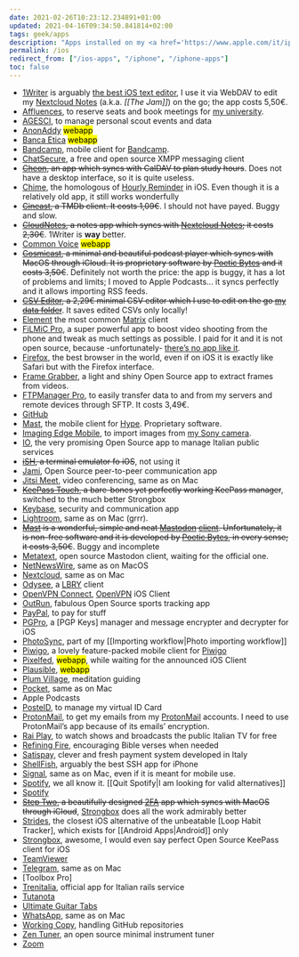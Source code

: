 ```yaml
---
date: 2021-02-26T10:23:12.234891+01:00
updated: 2021-04-16T09:34:50.841814+02:00
tags: geek/apps
description: "Apps installed on my <a href='https://www.apple.com/it/iphone-12/' target='_blank' title='iPhone 12'>iPhone 12 mini</a>"
permalink: /ios
redirect_from: ["/ios-apps", "/iphone", "/iphone-apps"]
toc: false
---
```

- [1Writer](https://1writerapp.com "1Writer") is arguably [the best iOS text editor](https://brettterpstra.com/ios-text-editors/ "iOS text editors comparison by Brett Terpstra"), I use it via WebDAV to edit my [Nextcloud Notes](https://apps.nextcloud.com/apps/notes "Nextcloud Notes App") (a.k.a. *[[The Jam]]*) on the go; the app costs 5,50€.
- [Affluences](https://apps.apple.com/us/app/affluences/id869919405 "Affluences on the App Store"), to reserve seats and book meetings for [my university](https://unive.it "Ca’Foscari University of Venice").
- [AGESCI](https://apps.apple.com/it/app/agesci/id1221478706 "AGESCI app on App Store"), to manage personal scout events and data
- [AnonAddy](https://app.anonaddy.com "AnonAddy") <mark>webapp</mark>
- [Banca Etica](https://areariservata.bancaetica.it/privati/faces/pages/login.xhtml "Area Riservata Banca Etica") <mark>webapp</mark>
- [Bandcamp](https://bandcamp.com "Bandcamp"), mobile client for [Bandcamp](https://bandcamp.com "Bandcamp").
- [ChatSecure](https://chatsecure.org "ChatSecure"), a free and open source XMPP messaging client
- ~~[Cheon](https://cheon.app "Cheon Planner"), an app which syncs with CalDAV to plan study hours~~. Does not have a desktop interface, so it is quite useless.
- [Chime](https://apps.apple.com/us/app/chime/id414830146 "Chime in App Store"), the homologous of [Hourly Reminder](https://f-droid.org/en/packages/com.github.axet.hourlyreminder/ "Hourly Reminder on F-Droid") in iOS. Even though it is a relatively old app, it still works wonderfully
- ~~[Cineast](https://www.themoviedb.org/apps/58628749c3a3681a6204357a "Cineast"), a TMDb client. It costs 1,09€~~. I should not have payed. Buggy and slow.
- ~~[CloudNotes](https://apps.apple.com/app/cloudnotes-owncloud-notes/id813973264 "CloudNotes"), a notes app which syncs with [Nextcloud Notes](https://apps.nextcloud.com/apps/notes "Nextcloud Notes App"); it costs 2,30€~~. 1Writer is **way** better.
- [Common Voice](https://commonvoice.mozilla.org "Mozilla CommonVoice") <mark>webapp</mark>
- ~~[Cosmicast](https://www.poeticbytes.com/cosmicast "Cosmicast"), a minimal and beautiful podcast player which syncs with MacOS through iCloud. It is proprietary software by [Poetic Bytes](https://www.poeticbytes.com "Poetic Bytes") and it costs 3,50€~~. Definitely not worth the price: the app is buggy, it has a lot of problems and limits; I moved to Apple Podcasts… it syncs perfectly and it allows importing RSS feeds.
- ~~[CSV Editor](https://apps.apple.com/us/app/csv-easy-editor/id1000358989 "CSV Easy Editor on App Store"), a 2,29€ minimal CSV editor which I use to edit on the go [my data folder](https://github.com/xplosionmind/tommi.space/tree/main/_data "_data folder of this website on GitHub")~~. It saves edited CSVs only locally!
- [Element](https://element.io "Element") the most common [Matrix](https://matrix.org "Matrix") client
- [FiLMiC Pro](https://www.filmicpro.com/ "FiLmiC Pro"), a super powerful app to boost video shooting from the phone and tweak as much settings as possible. I paid for it and it is not open source, because -unfortunately- [there’s no app like it](https://alternativeto.net/software/filmic-pro/?license=opensource).
- [Firefox](https://apps.apple.com/us/app/firefox-private-safe-browser/id989804926 "Firefox"), the best browser in the world, even if on iOS it is exactly like Safari but with the Firefox interface.
- [Frame Grabber](https://github.com/arthurhammer/FrameGrabber "Frame Grabber for iOS"), a light and shiny Open Source app to extract frames from videos.
- [FTPManager Pr‪o‬](https://apps.apple.com/us/app/ftpmanager-pro/id522627917 "FTPManager Pro"), to easily transfer data to and from my servers and remote devices through SFTP. It costs 3,49€.
- [GitHub](https://github.com/mobile "GitHub mobile")
- [Mast](https://apps.apple.com/it/app/hype-carta-conto-e-app/id943405905 "Hype app on App Store"), the mobile client for [Hype](https://www.hype.it/ "Hype official website"). Proprietary software.
- [Imaging Edge Mobile](https://support.d-imaging.sony.co.jp/app/iemobile/), to import images from [my Sony camera](https://www.sony.com/electronics/interchangeable-lens-cameras/ilce-6500-body-kit).
- [IO](https://io.italia.it/ "IO Italia"), the very promising  Open Source app to manage Italian public services
- ~~[iSH](https://ish.app/ "iSH"), a terminal emulator fo iOS~~, not using it
- [Jami](https://jami.net/ "Jami"), Open Source peer-to-peer communication app
- [Jitsi Meet](https://jitsi.org/#download), video conferencing, same as on Mac
- ~~[KeePass Touch](https://www.innervate.de/keepass-touch.html "KeePass Touch"), a bare-bones yet perfectly working KeePass manager~~, switched to the much better Strongbox
- [Keybase](https://keybase.io/ "Keybase"), security and communication app
- [Lightroom](https://apps.apple.com/us/app/adobe-lightroom-photo-editor/id878783582 "Lightroom for iOS"), same as on Mac (grrr).
- ~~[Mast](https://apps.apple.com/us/app/mast-for-mastodon/id1437429129 "Mast") is a wonderful, simple and neat [Mastodon](https://joinmastodon.org "Mastodon") [client](https://joinmastodon.org/apps "Mastodon clients"). Unfortunately, it is non-free software and it is developed by [Poetic Bytes](https://www.poeticbytes.com "Poetic Bytes"), in every sense; it costs 3,50€~~. Buggy and incomplete
- [Metatext](https://github.com/metabolist/metatext "Metatext on GitHub"), open source Mastodon client, waiting for the official one.
- [NetNewsWire](https://ranchero.com/netnewswire/ "NetNewsWire official website"), same as on MacOS
- [Nextcloud](https://nextcloud.com/install/#tab-mobile "Nexxtcloud mobile clients"), same as on Mac
- [Odysee](https://lbry.com/get "Get Odysee"), a [LBRY](https://lbry.tv "LBRY") client
- [OpenVPN Connect](https://apps.apple.com/us/app/openvpn-connect/id590379981 "OpenVPN Connect"), [OpenVPN](https://openvpn.net/ "OpenVPN") iOS Client
- [OutRun](https://outrun.tadris.de/ "OutRun"), fabulous Open Source sports tracking app
- [PayPal](https://apps.apple.com/us/app/paypal-mobile-cash/id283646709 "PayPal on App Store"), to pay for stuff
- [PGPro](https://pgpro.app "PGPro"), a [PGP Keys] manager and message encrypter and decrypter for iOS
- [PhotoSync](https://www.photosync-app.com/home.html "PhotoSync"), part of my [[Importing workflow|Photo importing workflow]]
- [Piwigo](https://github.com/Piwigo/Piwigo-Mobile "Piwigo for iOS on GitHub"), a lovely feature-packed mobile client for [Piwigo](https://piwigo.org "Piwigo")
- [Pixelfed](https://pixelfed.org "Pixelfed"), <mark>webapp</mark>, while waiting for the announced iOS Client
- [Plausible](https://plausible.io "Plausible"), <mark>webapp</mark>
- [Plum Village], meditation guiding
- [Pocket](https://apps.apple.com/us/app/pocket-save-read-grow/id309601447 "Pocket"), same as on Mac
- Apple Podcasts
- [PosteID](https://posteid.poste.it/ "Poste ID"), to manage my virtual ID Card
- [ProtonMail](https://protonapps.com "ProtonMail Apps"), to get my emails from my [ProtonMail](https://protonmail.com "ProtonMail") accounts. I need to use ProtonMail’s app because of its emails’ encryption.
- [Rai Play], to watch shows and broadcasts the public Italian TV for free
- [Refining Fire](https://apps.apple.com/us/app/refining-fire/id1000982825 "Refining Fire in App Store"), encouraging Bible verses when needed
- [Satispay], clever and fresh payment system developed in Italy
- [ShellFish], arguably the best SSH app for iPhone
- [Signal](https://signal.org/install/ "Signal"), same as on Mac, even if it is meant for mobile use.
- [Spotify](https://apps.apple.com/us/app/spotify-music-and-podcasts/id324684580 "Spotify"), we all know it. [[Quit Spotify|I am looking for valid alternatives]]
- [Spotify]
- ~~[Step Two](https://steptwo.app "Step Two"), a beautifully designed [2FA](https://en.wikipedia.org/wiki/Multi-factor_authentication "Two Factor Autentication") app which syncs with MacOS through iCloud~~, [Strongbox] does all the work admirably better
- [Strides], the closest iOS alternative of the unbeatable [Loop Habit Tracker], which exists for [[Android Apps|Android]] only
- [Strongbox], awesome, I would even say perfect Open Source KeePass client for iOS
- [TeamViewer]
- [Telegram](https://telegram.org/dl/ios "Telegram for iOS"), same as on Mac
- [Toolbox Pro]
- [Trenitalia](https://www.trenitalia.com/content/tcom/it/informazioni/acquista_con_smartphoneetablet.html "Trenitalia mobile"), official app for Italian rails service
- [Tutanota]
- [Ultimate Guitar Tabs](https://apps.apple.com/us/app/ultimate-guitar-chords-tabs/id357828853 "Tabs in App Store")
- [WhatsApp](https://www.whatsapp.com/ios "WhatsApp"), same as on Mac
- [Working Copy](https://workingcopyapp.com "Writing Copy"), handling GitHub repositories
- [Zen Tuner](https://apps.apple.com/us/app/zen-tuner/id1550640624 "Zen Tuner on App Store"), an open source minimal instrument tuner
- [Zoom]

[Plum Village]: https://plumvillage.app/ "Plum Village app"
[Rai Play]: https://apps.apple.com/it/app/raiplay/id501323740 "Ray Play on App Store"
[Satispay]: https://www.satispay.com "Satispay"
[ShellFish]: https://secureshellfish.app/ "ShellFish"
[Spotify]: https://apps.apple.com/us/app/spotify-discover-new-music/id324684580 "Spotify on App Store"
[Strides]: https://www.stridesapp.com/ "Strides"
[Strongbox]: https://strongboxsafe.com/ "Strongbox"
[TeamViewer]: https://www.teamviewer.com/en/download/ios/ "TeamViewer"
[Tutanota]: https://apps.apple.com/us/app/tutanota/id922429609 "Tutanota on App Store"
[Zoom]: https://apps.apple.com/us/app/zoom-cloud-meetings/id546505307 "Zoom on App Store"